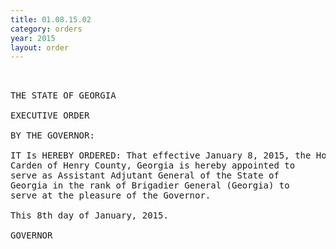```yaml
---
title: 01.08.15.02
category: orders
year: 2015
layout: order
---
```


<pre>     

THE STATE OF GEORGIA

EXECUTIVE ORDER

BY THE GOVERNOR:

IT Is HEREBY ORDERED: That effective January 8, 2015, the Honorable Thomas
Carden of Henry County, Georgia is hereby appointed to
serve as Assistant Adjutant General of the State of
Georgia in the rank of Brigadier General (Georgia) to
serve at the pleasure of the Governor.

This 8th day of January, 2015.

GOVERNOR

</pre>
